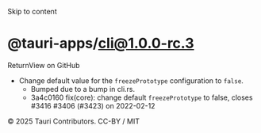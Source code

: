 Skip to content
# @tauri-apps/cli@1.0.0-rc.3
ReturnView on GitHub
  * Change default value for the `freezePrototype` configuration to `false`. 
    * Bumped due to a bump in cli.rs.
    * 3a4c0160 fix(core): change default `freezePrototype` to false, closes #3416 #3406 (#3423) on 2022-02-12


© 2025 Tauri Contributors. CC-BY / MIT
